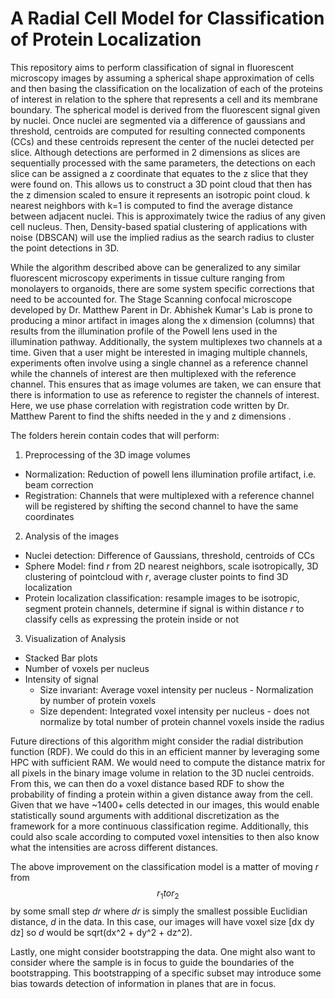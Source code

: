 # A Radial Cell Model for Classification of Protein Localization

This repository aims to perform classification of signal in fluorescent microscopy images by assuming a spherical shape approximation of cells and then basing the classification on the localization of each of the proteins of interest in relation to the sphere that represents a cell and its membrane boundary. The spherical model is derived from the fluorescent signal given by nuclei. Once nuclei are segmented via a difference of gaussians and threshold, centroids are computed for resulting connected components (CCs) and these centroids represent the center of the nuclei detected per slice. Although detections are performed in 2 dimensions as slices are sequentially processed with the same parameters, the detections on each slice can be assigned a z coordinate that equates to the z slice that they were found on. This allows us to construct a 3D point cloud that then has the z dimension scaled to ensure it represents an isotropic point cloud. k nearest neighbors with k=1 is computed to find the average distance between adjacent nuclei. This is approximately twice the radius of any given cell nucleus. Then, Density-based spatial clustering of applications with noise (DBSCAN) will use the implied radius as the search radius to cluster the point detections in 3D.


While the algorithm described above can be generalized to any similar fluorescent microscopy experiments in tissue culture ranging from monolayers to organoids, there are some system specific corrections that need to be accounted for.
The Stage Scanning confocal microscope developed by Dr. Matthew Parent in Dr. Abhishek Kumar's Lab is prone to producing a minor artifact in images along the x dimension (columns) that results from the illumination profile of the Powell lens used in the illumination pathway. Additionally, the system multiplexes two channels at a time. Given that a user might be interested in imaging multiple channels, experiments often involve using a single channel as a reference channel while the channels of interest are then multiplexed with the reference channel. This ensures that as image volumes are taken, we can ensure that there is information to use as reference to register the channels of interest. Here, we use phase correlation with registration code written by Dr. Matthew Parent to find the shifts needed in the y and z dimensions .


The folders herein contain codes that will perform:
1. Preprocessing of the 3D image volumes
  * Normalization: Reduction of powell lens illumination profile artifact, i.e. beam correction
  * Registration: Channels that were multiplexed with a reference channel will be registered by shifting the second channel to have the same coordinates


2. Analysis of the images
  * Nuclei detection: Difference of Gaussians, threshold, centroids of CCs
  * Sphere Model: find *r* from 2D nearest neighbors, scale isotropically, 3D clustering of pointcloud with *r*, average cluster points to find 3D localization
  * Protein localization classification: resample images to be isotropic, segment protein channels, determine if signal is within distance *r* to classify cells as expressing the protein inside or not


3. Visualization of Analysis
  * Stacked Bar plots
  * Number of voxels per nucleus
  * Intensity of signal
    - Size invariant: Average voxel intensity per nucleus - Normalization by number of protein voxels
    - Size dependent: Integrated voxel intensity per nucleus - does not normalize by total number of protein channel voxels inside the radius


Future directions of this algorithm might consider the radial distribution function (RDF). We could do this in an efficient manner by leveraging some HPC with sufficient RAM. We would need to compute the distance matrix for all pixels in the binary image volume in relation to the 3D nuclei centroids. From this, we can then do a voxel distance based RDF to show the probability of finding a protein within a given distance away from the cell. Given that we have ~1400+ cells detected in our images, this would enable statistically sound arguments with additional discretization as the framework for a more continuous classification regime. Additionally, this could also scale according to computed voxel intensities to then also know what the intensities are across different distances.

The above improvement on the classification model is a matter of moving *r* from $$r_{1} {} to {} r_{2}$$ by some small step *dr* where *dr* is simply the smallest possible Euclidian distance, *d* in the data. In this case, our images will have voxel size [dx dy dz] so *d* would be sqrt(dx^2 + dy^2 + dz^2).

Lastly, one might consider bootstrapping the data. One might also want to consider where the sample is in focus to guide the boundaries of the bootstrapping. This bootstrapping of a specific subset may introduce some bias towards detection of information in planes that are in focus.
